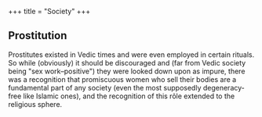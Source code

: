 +++
title = "Society"
+++

## Prostitution
Prostitutes existed in Vedic times and were even employed in certain rituals.  So while (obviously) it should be discouraged and (far from Vedic society being "sex work–positive") they were looked down upon as impure, there was a recognition that promiscuous women who sell their bodies are a fundamental part of any society (even the most supposedly degeneracy-free like Islamic ones), and the recognition of this rôle extended to the religious sphere.